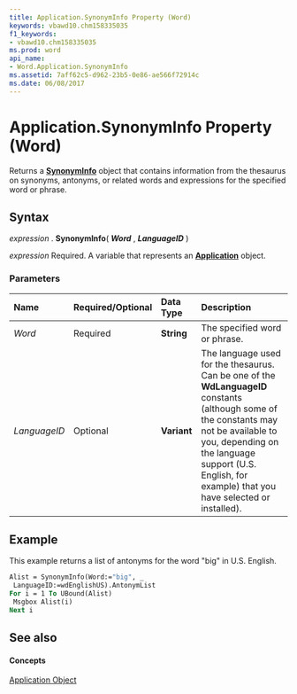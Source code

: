```yaml
---
title: Application.SynonymInfo Property (Word)
keywords: vbawd10.chm158335035
f1_keywords:
- vbawd10.chm158335035
ms.prod: word
api_name:
- Word.Application.SynonymInfo
ms.assetid: 7aff62c5-d962-23b5-0e86-ae566f72914c
ms.date: 06/08/2017
---
```



# Application.SynonymInfo Property (Word)

Returns a  **[SynonymInfo](Word.SynonymInfo.md)** object that contains information from the thesaurus on synonyms, antonyms, or related words and expressions for the specified word or phrase.


## Syntax

 _expression_ . **SynonymInfo**( **_Word_** , **_LanguageID_** )

 _expression_ Required. A variable that represents an **[Application](Word.Application.md)** object.


### Parameters



|**Name**|**Required/Optional**|**Data Type**|**Description**|
|:-----|:-----|:-----|:-----|
| _Word_|Required| **String**|The specified word or phrase.|
| _LanguageID_|Optional| **Variant**|The language used for the thesaurus. Can be one of the  **WdLanguageID** constants (although some of the constants may not be available to you, depending on the language support (U.S. English, for example) that you have selected or installed).|

## Example

This example returns a list of antonyms for the word "big" in U.S. English.


```vb
Alist = SynonymInfo(Word:="big", _ 
 LanguageID:=wdEnglishUS).AntonymList 
For i = 1 To UBound(Alist) 
 Msgbox Alist(i) 
Next i
```


## See also


#### Concepts


[Application Object](Word.Application.md)

